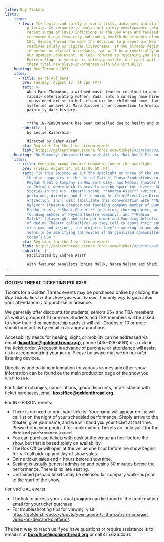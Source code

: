 ```yaml
---
title: Buy Tickets
lists:
  - items:
      - text: The health and safety of our artists, audiences and staff is our highest
          priority. In response to health and safety developments related to the
          recent surge of COVID infections in the Bay Area and revised
          recommendations from city and county health departments along with the
          CDC, Golden Thread has made the decision to present our New Threads
          readings solely as digital livestreams. If you already registered for
          in person or digital attendance, you will be automatically added to
          our updated Zoom event. We look forward to rejoining you in person at
          Potrero Stage as soon as is safely possible, and can’t wait to share
          these vital new plays-in-progress with you virtually!
  - heading: New Threads 2021
    items:
      - title: We're All Here
        pre: Tuesday, August 17, at 7pm (PT)
        text: >-
          When Maro Thompson, a widowed music teacher resolved to admit her
          rapidly deteriorating mother, Zada, into a nursing home hires an
          impassioned artist to help clean out her childhood home, family
          mysteries unravel as Maro discovers her connection to Armenia’s
          painfully dark history.


          **The IN-PERSON event has been cancelled due to health and safety.**
        subtitle: |-
          by Leslie Kalarchian

          directed by Sahar Assaf
        cta: Register for the live-stream event!
        link: https://goldenthread.secure.force.com/ticket/#/instances/a0F3Z00000rP1q2UAC
  - heading: "No Summary: Conversations with Artists that Don't Fit in a Box!"
    items:
      - title: Emerging SWANA Theatre Companies under the Spotlight
        pre: Friday, August 24, at 11:00 AM (PT)
        text: "In this episode we put the spotlight on three of the emerging SWANA
          theatre companies in the United States: Dunya Productions in Seattle,
          Peydah Theatre Company in New York City, and Medina Theater Collective
          in Chicago, whose work is bravely making space for diverse SWANA
          stories in the U.S. theatre scene. **Andrea Assaf** (writer,
          performer, director and the founding Artistic/Executive Director of
          Art2Action, Inc.) will facilitate this conversation with **Nabra
          Nelson** (theatre creator and founding company member of Dunya
          Productions), **Shadi Ghaheri** (director, choreographer, writer and
          founding member of Peydah Theatre Company), and **Rohina
          Malik** (playwright and solo performer and Founding Artistic Director
          of Medina Theater collective) as they tell us about their companies’
          missions and visions, the projects they’re working on and what it
          means to be amplifying the voices of marginalized communities in
          today’s USA."
        cta: Register for the live-stream event!
        link: https://goldenthread.secure.force.com/ticket/#/events/a0S3Z000007YfrzUAC
        subtitle: |-
          Facilitated by Andrea Assaf

          With featured panelists Rohina Malik, Nabra Nelson and Shadi Ghaheri
---
```

- - -

**GOLDEN THREAD TICKETING POLICIES**

Tickets for a Golden Thread events may be purchased online by clicking the *Buy Tickets* link for the show you want to see. The only way to guarantee your attendance is to purchase in advance.

We generally offer discounts for students, seniors 65+ and TBA members as well as groups of 10 or more. Students and TBA members will be asked to show their id or membership cards at will call. Groups of 10 or more should contact us by email to arrange a purchase.

Accessibility needs for hearing, sight, or mobility can be addressed via email (**[boxoffice@goldenthread.org](mailto:boxoffice@goldenthread.org))**, phone (415-626-4061) or a note in the ticket order. A request in advance of purchase or attendance will assist us in accommodating your party. Please be aware that we do not offer listening devices.

Directions and parking information for various venues and other show information can be found on the main production page of the show you wish to see.

For ticket exchanges, cancellations, group discounts, or assistance with ticket purchases, email **[boxoffice@goldenthread.org](mailto:boxoffice@goldenthread.org)**.

For IN-PERSON events:

* There is no need to print your tickets. Your name will appear on the will call list on the night of your scheduled performance. Simply arrive to the theater, give your name, and we will hand you your ticket at that time. Please bring your photo id for confirmation. Tickets are only valid for the date and performance issued.
* You can purchase tickets with cash at the venue an hour before the show, but that is based solely on availability.
* The Box Office will open at the venue one hour before the show begins for will call pick-up and day of show sales.
* Online ticket sales end 4 hours before show time.
* Seating is usually general admission and begins 30 minutes before the performance. There is no late seating.
* Unclaimed prepaid tickets may be released for company walk-ins prior to the start of the show.

For VIRTUAL events:

* The link to access your virtual program can be found in the confirmation email for your ticket purchase.
* For troubleshooting tips for viewing, visit https://goldenthread.org/posts/your-guide-to-the-patron-manager-video-on-demand-platform/.

The best way to reach us if you have questions or require assistance is to email us at **[boxoffice@goldenthread.org](mailto:boxoffice@goldenthread.org)** or call 415.626.4061.